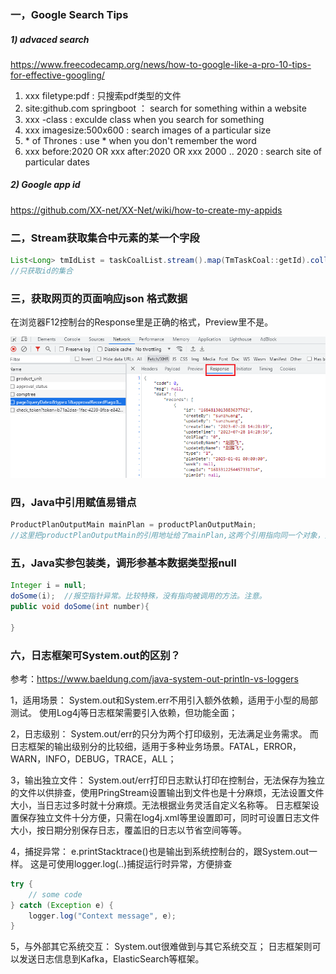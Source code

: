 ### 一，Google Search Tips

##### 1) advaced search

https://www.freecodecamp.org/news/how-to-google-like-a-pro-10-tips-for-effective-googling/

1. xxx   filetype:pdf  : 只搜索pdf类型的文件
2. site:github.com springboot ：  search for something within a website 
3. xxx  -class : exculde class when you search for something
4. xxx  imagesize:500x600 :  search images of a particular size 
5. \* of Thrones :   use * when you don't remember the word
6. xxx  before:2020  OR  xxx after:2020  OR   xxx  2000 .. 2020 :  search site of particular dates

##### 2) Google  app id

https://github.com/XX-net/XX-Net/wiki/how-to-create-my-appids

### 二，Stream获取集合中元素的某一个字段

```java
List<Long> tmIdList = taskCoalList.stream().map(TmTaskCoal::getId).collect(Collectors.toList());
//只获取id的集合
```

### 三，获取网页的页面响应json 格式数据

在浏览器F12控制台的Response里是正确的格式，Preview里不是。

![1692146245663](note-images/1692146245663.png)

### 四，Java中引用赋值易错点

```java
ProductPlanOutputMain mainPlan = productPlanOutputMain;
//这里把productPlanOutputMain的引用地址给了mainPlan,这两个引用指向同一个对象，如果mainPlan修改属性，那么对象属性就会改变，productPlanOutputMain引用的值同时改变。注意！！
```

### 五，Java实参包装类，调形参基本数据类型报null

```java
Integer i = null;
doSome(i);  //报空指针异常。比较特殊，没有指向被调用的方法。注意。
public void doSome(int number){
    
}
```

### 六，日志框架可System.out的区别？

参考：https://www.baeldung.com/java-system-out-println-vs-loggers

1，适用场景：
System.out和System.err不用引入额外依赖，适用于小型的局部测试。
使用Log4j等日志框架需要引入依赖，但功能全面；

2，日志级别：
System.out/err的只分为两个打印级别，无法满足业务需求。
而日志框架的输出级别分的比较细，适用于多种业务场景。FATAL，ERROR，WARN，INFO，DEBUG，TRACE，ALL；

3，输出独立文件：
System.out/err打印日志默认打印在控制台，无法保存为独立的文件以供排查，使用PringStream设置输出到文件也是十分麻烦，无法设置文件大小，当日志过多时就十分麻烦。无法根据业务灵活自定义名称等。
日志框架设置保存独立文件十分方便，只需在log4j.xml等里设置即可，同时可设置日志文件大小，按日期分别保存日志，覆盖旧的日志以节省空间等等。

4，捕捉异常：
e.printStacktrace()也是输出到系统控制台的，跟System.out一样。
这是可使用logger.log(..)捕捉运行时异常，方便排查

```java
try {
    // some code
} catch (Exception e) {
    logger.log("Context message", e);
}
```

5，与外部其它系统交互：
System.out很难做到与其它系统交互；
日志框架则可以发送日志信息到Kafka，ElasticSearch等框架。